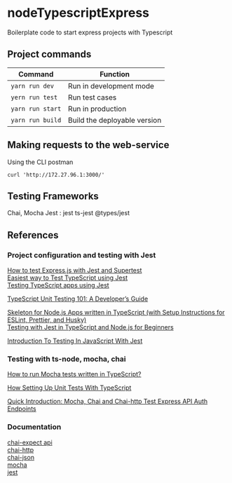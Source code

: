 # nodeTypescriptExpress
Boilerplate code to start express projects with Typescript


## Project commands
|Command|Function|
|-|-|
|`yarn run dev`  |Run in development mode|
|`yern run test` |Run test cases |
|`yarn run start`|Run in production|
|`yarn run build`|Build the deployable version|

## Making requests to the web-service
Using the CLI postman
```
curl 'http://172.27.96.1:3000/'
```

## Testing Frameworks
Chai, Mocha
Jest : jest ts-jest @types/jest



## References

### Project configuration and testing with Jest

[How to test Express.js with Jest and Supertest](https://www.albertgao.xyz/2017/05/24/how-to-test-expressjs-with-jest-and-supertest/)  
[Easiest way to Test TypeScript using Jest](https://dev.to/silvenleaf/easiest-way-to-test-typescript-using-jest-by-silvenleaf-iem)  
[Testing TypeScript apps using Jest](https://blog.logrocket.com/testing-typescript-apps-using-jest/)  

[TypeScript Unit Testing 101: A Developer’s Guide](https://www.testim.io/blog/typescript-unit-testing-101/)  

[Skeleton for Node.js Apps written in TypeScript (with Setup Instructions for ESLint, Prettier, and Husky)](https://javascript.plainenglish.io/skeleton-for-node-js-apps-written-in-typescript-444fa1695b30)  
[Testing with Jest in TypeScript and Node.js for Beginners](https://javascript.plainenglish.io/beginners-guide-to-testing-jest-with-node-typescript-1f46a1b87dad)  

[Introduction To Testing In JavaScript With Jest](https://youtu.be/FgnxcUQ5vho)  



### Testing with ts-node, mocha, chai

[How to run Mocha tests written in TypeScript?](https://stackoverflow.com/questions/26977722/how-to-run-mocha-tests-written-in-typescript)  

[How Setting Up Unit Tests With TypeScript](https://medium.com/swlh/how-to-setting-up-unit-tests-with-typescript-871c0f4f1609)

[Quick Introduction: Mocha, Chai and Chai-http Test Express API Auth Endpoints](https://blog.khophi.co/mocha-chai-chai-http-test-express-api-auth-endpoints/)  


### Documentation
[chai-expect api](https://www.chaijs.com/api/bdd/)  
[chai-http](https://www.chaijs.com/plugins/chai-http/)  
[chai-json](https://www.chaijs.com/plugins/chai-json/)  
[mocha](https://mochajs.org/)  
[jest](https://jestjs.io/docs/getting-started)  


